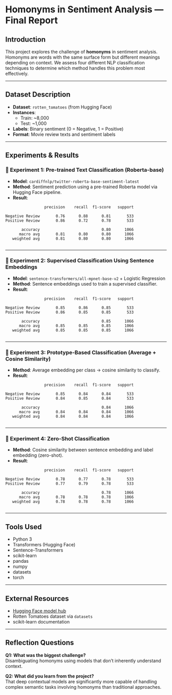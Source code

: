 
# Homonyms in Sentiment Analysis — Final Report

## Introduction

This project explores the challenge of **homonyms** in sentiment analysis.
Homonyms are words with the same surface form but different meanings depending on context.
We assess four different NLP classification techniques to determine which method handles this problem most effectively.

---

## Dataset Description

- **Dataset**: `rotten_tomatoes` (from Hugging Face)
- **Instances**:
  - Train: ~8,000
  - Test: ~1,000
- **Labels**: Binary sentiment (0 = Negative, 1 = Positive)
- **Format**: Movie review texts and sentiment labels

---

## Experiments & Results

### 🧪 Experiment 1: Pre-trained Text Classification (Roberta-base)
- **Model**: `cardiffnlp/twitter-roberta-base-sentiment-latest`
- **Method**: Sentiment prediction using a pre-trained Roberta model via Hugging Face pipeline.
- **Result**:
```
                 precision    recall  f1-score   support

Negative Review       0.76      0.88      0.81       533
Positive Review       0.86      0.72      0.78       533

       accuracy                           0.80      1066
      macro avg       0.81      0.80      0.80      1066
   weighted avg       0.81      0.80      0.80      1066


```

---

### 🧪 Experiment 2: Supervised Classification Using Sentence Embeddings
- **Model**: `sentence-transformers/all-mpnet-base-v2` + Logistic Regression
- **Method**: Sentence embeddings used to train a supervised classifier.
- **Result**:
```
                 precision    recall  f1-score   support

Negative Review       0.85      0.86      0.85       533
Positive Review       0.86      0.85      0.85       533

       accuracy                           0.85      1066
      macro avg       0.85      0.85      0.85      1066
   weighted avg       0.85      0.85      0.85      1066


```

---

### 🧪 Experiment 3: Prototype-Based Classification (Average + Cosine Similarity)
- **Method**: Average embedding per class → cosine similarity to classify.
- **Result**:
```
                 precision    recall  f1-score   support

Negative Review       0.85      0.84      0.84       533
Positive Review       0.84      0.85      0.84       533

       accuracy                           0.84      1066
      macro avg       0.84      0.84      0.84      1066
   weighted avg       0.84      0.84      0.84      1066


```

---

### 🧪 Experiment 4: Zero-Shot Classification
- **Method**: Cosine similarity between sentence embedding and label embedding (zero-shot).
- **Result**:
```
                 precision    recall  f1-score   support

Negative Review       0.78      0.77      0.78       533
Positive Review       0.77      0.79      0.78       533

       accuracy                           0.78      1066
      macro avg       0.78      0.78      0.78      1066
   weighted avg       0.78      0.78      0.78      1066


```


---

## Tools Used

- Python 3
- Transformers (Hugging Face)
- Sentence-Transformers
- scikit-learn
- pandas
- numpy
- datasets
- torch

---

## External Resources

- [Hugging Face model hub](https://huggingface.co/models)
- Rotten Tomatoes dataset via `datasets`
- scikit-learn documentation

---

## Reflection Questions

**Q1: What was the biggest challenge?**  
Disambiguating homonyms using models that don’t inherently understand context.

**Q2: What did you learn from the project?**  
That deep contextual models are significantly more capable of handling complex semantic tasks involving homonyms than traditional approaches.

